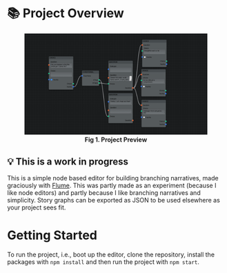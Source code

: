 # 📚 Project Overview
<figure>

<img src="https://raw.githubusercontent.com/Koruption/--Storybound/master/public/Preview.png">
<figcaption align="center"><b>Fig 1. Project Preview</b></figcaption>
</figure>


**💡 This is a work in progress**
---
This is a simple node based editor for building branching narratives, made graciously with [Flume](https://flume.dev/). This was partly made as an experiment (because I like node editors) and partly because I like branching narratives and simplicity. Story graphs can be exported as JSON to be used elsewhere as your project sees fit. 

# Getting Started 
To run the project, i.e., boot up the editor, clone the repository, install the packages with `npm install` and then run the project with `npm start`.
